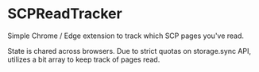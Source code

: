 # SCPReadTracker
Simple Chrome / Edge extension to track which SCP pages you've read.

State is chared across browsers. Due to strict quotas on storage.sync API, utilizes a bit array to keep track of pages read.
